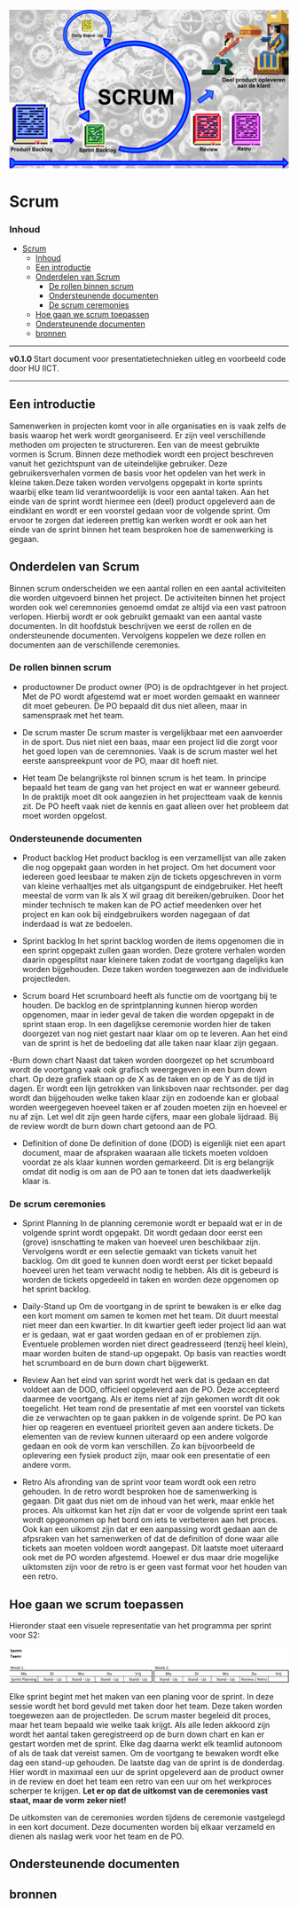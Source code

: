 ![logo](../Presenteren/img/../../Scrum/img/Scrumproces.jpg) [](logo-id)

# Scrum[](title-id)

### Inhoud[](toc-id)

- [Scrum](#scrum)
    - [Inhoud](#inhoud)
  - [Een introductie](#een-introductie)
  - [Onderdelen van Scrum](#onderdelen-van-scrum)
    - [De rollen binnen scrum](#de-rollen-binnen-scrum)
    - [Ondersteunende documenten](#ondersteunende-documenten)
    - [De scrum ceremonies](#de-scrum-ceremonies)
  - [Hoe gaan we scrum toepassen](#hoe-gaan-we-scrum-toepassen)
  - [Ondersteunende documenten](#ondersteunende-documenten-1)
  - [bronnen](#bronnen)

---

**v0.1.0 [](version-id)** Start document voor presentatietechnieken uitleg en voorbeeld code door HU IICT[](author-id).

---

## Een introductie

Samenwerken in projecten komt voor in alle organisaties en is vaak zelfs de basis waarop het werk wordt georganiseerd. Er zijn veel verschillende methoden om projecten te structureren. Een van de meest gebruikte vormen is Scrum. Binnen deze methodiek wordt een project beschreven vanuit het gezichtspunt van de uiteindelijke gebruiker. Deze gebruikersverhalen vormen de basis voor het opdelen van het werk in kleine taken.Deze taken worden vervolgens opgepakt in korte sprints waarbij elke team lid verantwoordelijk is voor een aantal taken. Aan het einde van de sprint wordt hiermee een (deel) product opgeleverd aan de eindklant en wordt er een voorstel gedaan voor de volgende sprint. Om ervoor te zorgen dat iedereen prettig kan werken wordt er ook aan het einde van de sprint binnen het team besproken hoe de samenwerking is gegaan.  

## Onderdelen van Scrum
Binnen scrum onderscheiden we een aantal rollen en een aantal activiteiten die worden uitgevoerd binnen het project. De activiteiten binnen het project worden ook wel ceremnonies genoemd omdat ze altijd via een vast patroon verlopen. Hierbij wordt er ook gebruikt gemaakt van een aantal vaste documenten. In dit hoofdstuk beschrijven we eerst de rollen en de ondersteunende documenten. Vervolgens koppelen we deze rollen en documenten aan de verschillende ceremonies. 

### De rollen binnen scrum
- productowner
De product owner (PO) is de opdrachtgever in het project. Met de PO wordt afgestemd wat er moet worden gemaakt en wanneer dit moet gebeuren. De PO bepaald dit dus niet alleen, maar in samenspraak met het team.

- De scrum master
De scrum master is vergelijkbaar met een aanvoerder in de sport. Dus niet niet een baas, maar een project lid die zorgt voor het goed lopen van de ceremnonies. Vaak is de scrum master wel het eerste aanspreekpunt voor de PO, maar dit hoeft niet.

- Het team
De belangrijkste rol binnen scrum is het team. In principe bepaald het team de gang van het project en wat er wanneer gebeurd. In de praktijk moet dit ook aangezien in het projectteam vaak de kennis zit. De PO heeft vaak niet de kennis en gaat alleen over het probleem dat moet worden opgelost. 

### Ondersteunende documenten
- Product backlog
Het product backlog is een verzamellijst van alle zaken die nog opgepakt gaan worden in het project. Om het document voor iedereen goed leesbaar te maken zijn de tickets opgeschreven in vorm van kleine verhaaltjes met als uitgangspunt de eindgebruiker. Het heeft meestal de vorm van Ik als X wil graag dit bereiken/gebruiken. Door het minder technisch te maken kan de PO actief meedenken over het project en kan ook bij eindgebruikers worden nagegaan of dat inderdaad is wat ze bedoelen. 

- Sprint backlog
In het sprint backlog worden de items opgenomen die in een sprint opgepakt zullen gaan worden. Deze grotere verhalen worden daarin opgesplitst naar kleinere taken zodat de voortgang dagelijks kan worden bijgehouden. Deze taken worden toegewezen aan de individuele projectleden. 

- Scrum board
Het scrumboard heeft als functie om de voortgang bij te houden. De backlog en de sprintplanning kunnen hierop worden opgenomen, maar in ieder geval de taken die worden opgepakt in de sprint staan erop. In een dagelijkse ceremonie worden hier de taken doorgezet van nog niet gestart naar klaar om op te leveren. Aan het eind van de sprint is het de bedoeling dat alle taken naar klaar zijn gegaan.

-Burn down chart
Naast dat taken worden doorgezet op het scrumboard wordt de voortgang vaak ook grafisch weergegeven in een burn down chart. Op deze grafiek staan op de X as de taken en op de Y as de tijd in dagen. Er wordt een lijn getrokken van linksboven naar rechtsonder. per dag wordt dan bijgehouden welke taken klaar zijn en zodoende kan er globaal worden weergegeven hoeveel taken er af zouden moeten zijn en hoeveel er nu af zijn. Let wel dit zijn geen harde cijfers, maar een globale lijdraad. Bij de review wordt de burn down chart getoond aan de PO.  

- Definition of done
De definition of done (DOD) is eigenlijk niet een apart document, maar de afspraken waaraan alle tickets moeten voldoen voordat ze als klaar kunnen worden gemarkeerd. Dit is erg belangrijk omdat dit nodig is om aan de PO aan te tonen dat iets daadwerkelijk klaar is.
  
### De scrum ceremonies 
- Sprint Planning
In de planning ceremonie wordt er bepaald wat er in de volgende sprint wordt opgepakt. Dit wordt gedaan door eerst een (grove) isnschatting te maken van hoeveel uren beschikbaar zijn. Vervolgens wordt er een selectie gemaakt van tickets vanuit het backlog. Om dit goed te kunnen doen wordt eerst per ticket bepaald hoeveel uren het team verwacht nodig te hebben. Als dit is gebeurd is worden de tickets opgedeeld in taken en worden deze opgenomen op het sprint backlog. 

- Daily-Stand up
Om de voortgang in de sprint te bewaken is er elke dag een kort moment om samen te komen met het team. Dit duurt meestal niet meer dan een kwartier. In dit kwartier geeft ieder project lid aan wat er is gedaan, wat er gaat worden gedaan en of er problemen zijn. Eventuele problemen worden niet direct geadresseerd (tenzij heel klein), maar worden buiten de stand-up opgepakt. Op basis van reacties wordt het scrumboard en de burn down chart bijgewerkt.  

- Review 
Aan het eind van sprint wordt het werk dat is gedaan en dat voldoet aan de DOD, officieel opgeleverd aan de PO. Deze accepteerd daarmee de voortgang. Als er items niet af zijn gekomen wordt dit ook toegelicht. Het team rond de presentatie af met een voorstel van tickets die ze verwachten op te gaan pakken in de volgende sprint. De PO kan hier op reageren en eventueel prioriteit geven aan andere tickets. De elementen van de review kunnen uiteraard op een andere volgorde gedaan en ook de vorm kan verschillen. Zo kan bijvoorbeeld de oplevering een fysiek product zijn, maar ook een presentatie of een andere vorm.

- Retro
Als afronding van de sprint voor team wordt ook een retro gehouden. In de retro wordt besproken hoe de samenwerking is gegaan. Dit gaat dus niet om de inhoud van het werk, maar enkle het proces. Als uitkomst kan het zijn dat er voor de volgende sprint een taak wordt opgeonomen op het bord om iets te verbeteren aan het proces. Ook kan een uikomst zijn dat er een aanpassing wordt gedaan aan de afpsraken van het samenwerken of dat de definition of done waar alle tickets aan moeten voldoen wordt aangepast. Dit laatste moet uiteraard ook met de PO worden afgestemd. Hoewel er dus maar drie mogelijke uiktomsten zijn voor de retro is er geen vast format voor het houden van een retro. 

## Hoe gaan we scrum toepassen

Hieronder staat een visuele representatie van het programma per sprint voor S2:

![logo](../Scrum/img/Sprintoverzicht.png) [](logo-id)

Elke sprint begint met het maken van een planing voor de sprint. In deze sessie wordt het bord gevuld met taken door het team. Deze taken worden toegewezen aan de projectleden. De scrum master begeleid dit proces, maar het team bepaald wie welke taak krijgt. Als alle leden akkoord zijn wordt het aantal taken geregistreerd op de burn down chart en kan er gestart worden met de sprint. Elke dag daarna werkt elk teamlid autonoom of als de taak dat vereist samen. Om de voortgang te bewaken wordt elke dag een stand-up gehouden. De laatste dag van de sprint is de donderdag. Hier wordt in maximaal een uur de sprint opgeleverd aan de product owner in de review en doet het team een retro van een uur om het werkproces scherper te krijgen. **Let er op dat de uitkomst van de ceremonies vast staat, maar de vorm zeker niet!**  

De uitkomsten van de ceremonies worden tijdens de ceremonie vastgelegd in een kort document. Deze documenten worden bij elkaar verzameld en dienen als naslag werk voor het team en de PO.
 
## Ondersteunende documenten



## bronnen



